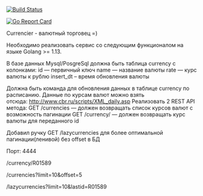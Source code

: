 [![Build Status](https://travis-ci.com/redselig/currencier.svg?branch=master)](https://travis-ci.com/redselig/currencier)

[![Go Report Card](https://goreportcard.com/badge/github.com/redselig/currencier)](https://goreportcard.com/report/github.com/redselig/currencier)

Currencier - валютный торговец =)

Необходимо реализовать сервис со следующим функционалом на языке Golang  >= 1.13.

В базе данных Mysql/PosgreSql должна быть таблица currency c колонками:
id — первичный ключ
name — название валюты
rate — курс валюты к рублю
insert_dt – время обновления валюты

Должна быть команда для обновления данных в таблице currency по расписанию. 
Данные по курсам валют можно взять отсюда: http://www.cbr.ru/scripts/XML_daily.asp
Реализовать 2 REST API метода:
GET /currencies — должен возвращать список курсов валют с возможность пагинации
GET /currency/ — должен возвращать курс валюты для переданного id

Добавил ручку GET /lazycurrencies для более оптимальной пагинации(ленивой) без offset в БД

Порт: 4444

/currency/R01589

/currencies?limit=10&offset=5

/lazycurrencies?limit=10&lastid=R01589